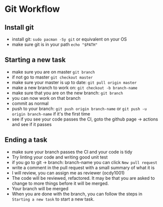 # Git Workflow
## Install git
- install git: ```sudo pacman -Sy git``` or equivalent on your OS
- make sure git is in your path ```echo "$PATH"```
## Starting a new task
- make sure you are on master ```git branch```
- if not go to master ```git checkout master```
- make sure your master is up to date: ```git pull origin master```
- make a new branch to work on: ```git checkout -b branch-name```
- make sure that you are on the new branch: ```git branch```
- you can now work on that branch
- commit as normal
- push to your branch: ```git push origin branch-name``` or ```git push -u origin branch-name``` if it's the first time
- see if you see your code passes the CI, goto the github page -> actions and see if it passes
## Ending a task
- make sure your branch passes the CI and your code is tidy
- Try linting your code and writing good unit test
- if you go to git -> branch: branch-name you can click ```New pull request```
- write a comment in the pull request with a small summary of what it is
- I will review, you can assign me as reviewer (ocdy1001)
- The code will be reviewed, refactored. It may be that you are asked to change to more things before it will be merged.
- Your branch will be merged
- When you are done with the branch, you can follow the steps in ```Starting a new task``` to start a new task.
